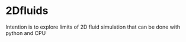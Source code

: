 # 2Dfluids
Intention is to explore limits of 2D fluid simulation that can be done with python and CPU 

